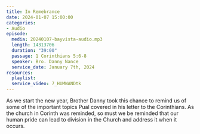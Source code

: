 ```yaml
---
title: In Remebrance
date: 2024-01-07 15:00:00
categories:
- Audio
episode:
  media: 20240107-bayvista-audio.mp3
  length: 14313706
  duration: "39:00"
  passage: 1 Corinthians 5:6-8
  speaker: Bro. Danny Nance
  service_date: January 7th, 2024
resources:
  playlist:
  service_video: 7_HUMWANDtk
---
```

As we start the new year, Brother Danny took this chance to remind us of some of the important topics Pual covered in his letter to the Corinthians. As the church in Corinth was reminded, so must we be reminded that our human pride can lead to division in the Church and address it when it occurs.